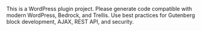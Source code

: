 <!-- Use this file to provide workspace-specific custom instructions to Copilot. For more details, visit https://code.visualstudio.com/docs/copilot/copilot-customization#_use-a-githubcopilotinstructionsmd-file -->

This is a WordPress plugin project. Please generate code compatible with modern WordPress, Bedrock, and Trellis. Use best practices for Gutenberg block development, AJAX, REST API, and security.